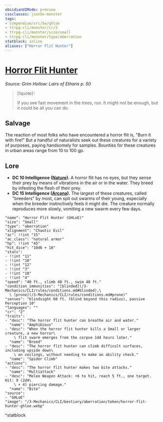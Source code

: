 ```yaml
---
obsidianUIMode: preview
cssclasses: json5e-monster
tags:
- compendium/src/5e/ghloe
- ttrpg-cli/monster/cr/2
- ttrpg-cli/monster/size/small
- ttrpg-cli/monster/type/aberration
statblock: inline
aliases: ["Horror Flit Hunter"]
---
```

# [Horror Flit Hunter](3-Mechanics\CLI\bestiary\aberration/horror-flit-hunter-ghloe.md)
*Source: Grim Hollow: Lairs of Etharis p. 50*  

> [!quote]-  
> 
> If you see fast movement in the trees, run. It might not be enough, but it could be all you can do.

## Salvage

The reaction of most folks who have encountered a horror flit is, "Burn it with fire!" But a handful of naturalists seek out these creatures for a variety of purposes, paying handsomely for samples. Bounties for these creatures in urban areas range from 10 to 100 gp.

## Lore

- **DC 10 Intelligence ([Nature](/3-Mechanics/CLI/rules/skills.md#Nature)).** A horror flit has no eyes, but they sense their prey by means of vibrations in the air or in the water. They breed by infesting the flesh of their prey.  
- **DC 15 Intelligence ([Arcana](/3-Mechanics/CLI/rules/skills.md#Arcana)).** The largest of these creatures, called "breeders" by most, can spit out swarms of their young, especially when the breeder instinctively feels it might die. The creature normally reproduces more slowly, vomiting a new swarm every few days.  

```statblock
"name": "Horror Flit Hunter (GHLoE)"
"size": "Small"
"type": "aberration"
"alignment": "Chaotic Evil"
"ac": !!int "15"
"ac_class": "natural armor"
"hp": !!int "45"
"hit_dice": "10d6 + 10"
"stats":
- !!int "11"
- !!int "18"
- !!int "12"
- !!int "3"
- !!int "10"
- !!int "4"
"speed": "40 ft., climb 40 ft., swim 40 ft."
"condition_immunities": "[blinded](/3-Mechanics/CLI/rules/conditions.md#blinded),\
  \ [prone](/3-Mechanics/CLI/rules/conditions.md#prone)"
"senses": "blindsight 60 ft. (blind beyond this radius), passive Perception 10"
"languages": ""
"cr": "2"
"traits":
- "desc": "The horror flit hunter can breathe air and water."
  "name": "Amphibious"
- "desc": "When the horror flit hunter kills a Small or larger creature, a new horror\
    \ flit swarm emerges from the corpse 1d4 hours later."
  "name": "Breed"
- "desc": "The horror flit hunter can climb difficult surfaces, including upside down\
    \ on ceilings, without needing to make an ability check."
  "name": "Spider Climb"
"actions":
- "desc": "The horror flit hunter makes two bite attacks."
  "name": "Multiattack"
- "desc": "Melee Weapon Attack: +6 to hit, reach 5 ft., one target. Hit: 9 (2d4\
    \ + 4) piercing damage."
  "name": "Bite"
"source":
- "GHLoE"
"image": "/3-Mechanics/CLI/bestiary/aberration/token/horror-flit-hunter-ghloe.webp"
```
^statblock